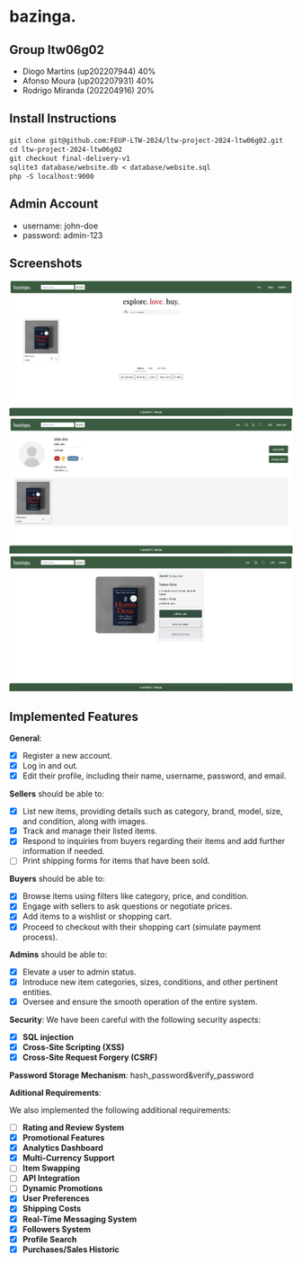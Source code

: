 # bazinga.

## Group ltw06g02

- Diogo Martins (up202207944) 40%
- Afonso Moura (up202207931) 40%
- Rodrigo Miranda (202204916) 20%

## Install Instructions

    git clone git@github.com:FEUP-LTW-2024/ltw-project-2024-ltw06g02.git
    cd ltw-project-2024-ltw06g02
    git checkout final-delivery-v1
    sqlite3 database/website.db < database/website.sql
    php -S localhost:9000

## Admin Account

- username: john-doe
- password: admin-123

## Screenshots

<div>
   <img src="assets/screenshot_1.png">
   <img src="assets/screenshot_2.png">
   <img src="assets/screenshot_3.png">
</div>

## Implemented Features

**General**:

- [X] Register a new account.
- [X] Log in and out.
- [X] Edit their profile, including their name, username, password, and email.

**Sellers**  should be able to:

- [X] List new items, providing details such as category, brand, model, size, and condition, along with images.
- [X] Track and manage their listed items.
- [X] Respond to inquiries from buyers regarding their items and add further information if needed.
- [ ] Print shipping forms for items that have been sold.

**Buyers**  should be able to:

- [X] Browse items using filters like category, price, and condition.
- [X] Engage with sellers to ask questions or negotiate prices.
- [X] Add items to a wishlist or shopping cart.
- [X] Proceed to checkout with their shopping cart (simulate payment process).

**Admins**  should be able to:

- [X] Elevate a user to admin status.
- [X] Introduce new item categories, sizes, conditions, and other pertinent entities.
- [X] Oversee and ensure the smooth operation of the entire system.

**Security**:
We have been careful with the following security aspects:

- [X] **SQL injection**
- [X] **Cross-Site Scripting (XSS)**
- [X] **Cross-Site Request Forgery (CSRF)**

**Password Storage Mechanism**: hash_password&verify_password

**Aditional Requirements**:

We also implemented the following additional requirements:

- [ ] **Rating and Review System**
- [X] **Promotional Features**
- [X] **Analytics Dashboard**
- [X] **Multi-Currency Support**
- [ ] **Item Swapping**
- [ ] **API Integration**
- [ ] **Dynamic Promotions**
- [X] **User Preferences**
- [X] **Shipping Costs**
- [X] **Real-Time Messaging System**
- [X] **Followers System**
- [X] **Profile Search**
- [X] **Purchases/Sales Historic**
